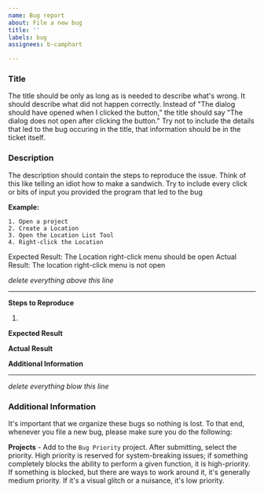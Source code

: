 ```yaml
---
name: Bug report
about: File a new bug
title: ''
labels: bug
assignees: b-camphart

---
```


### Title
The title should be only as long as is needed to describe what's wrong.  It should describe what did not happen correctly.  Instead of "The dialog should have opened when I clicked the button," the title should say "The dialog does not open after clicking the button."  Try not to include the details that led to the bug occuring in the title, that information should be in the ticket itself.

### Description
The description should contain the steps to reproduce the issue.  Think of this like telling an idiot how to make a sandwich.  Try to include every click or bits of input you provided the program that led to the bug

**Example:**

    1. Open a project
    2. Create a Location
    3. Open the Location List Tool
    4. Right-click the Location

Expected Result: The Location right-click menu should be open
Actual Result: The location right-click menu is not open

*delete everything above this line*
___
**Steps to Reproduce**

1.

**Expected Result**

**Actual Result**

**Additional Information**

___
*delete everything blow this line*

### Additional Information
It's important that we organize these bugs so nothing is lost.  To that end, whenever you file a new bug, please make sure you do the following:

**Projects** - Add to the `Bug Priority` project.  After submitting, select the priority.  High priority is reserved for system-breaking issues; if something completely blocks the ability to perform a given function, it is high-priority.  If something is blocked, but there are ways to work around it, it's generally medium priority.  If it's a visual glitch or a nuisance, it's low priority.

